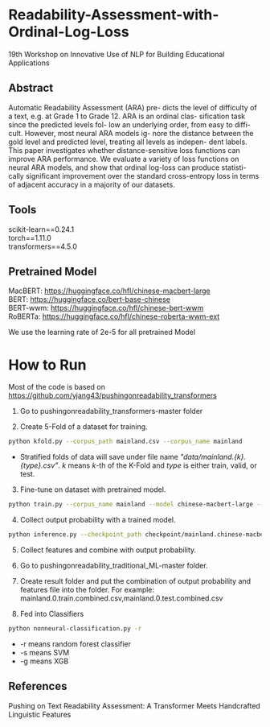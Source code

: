 # Readability-Assessment-with-Ordinal-Log-Loss
19th Workshop on Innovative Use of NLP for Building Educational Applications

## Abstract
Automatic Readability Assessment (ARA) pre- dicts the level of difficulty of a text, e.g. at Grade 1 to Grade 12. ARA is an ordinal clas- sification task since the predicted levels fol- low an underlying order, from easy to diffi- cult. However, most neural ARA models ig- nore the distance between the gold level and predicted level, treating all levels as indepen- dent labels. This paper investigates whether distance-sensitive loss functions can improve ARA performance. We evaluate a variety of loss functions on neural ARA models, and show that ordinal log-loss can produce statisti- cally significant improvement over the standard cross-entropy loss in terms of adjacent accuracy in a majority of our datasets.

## Tools
scikit-learn==0.24.1<br>
torch==1.11.0<br>
transformers==4.5.0<br>

## Pretrained Model
MacBERT: https://huggingface.co/hfl/chinese-macbert-large<br>
BERT: https://huggingface.co/bert-base-chinese<br>
BERT-wwm: https://huggingface.co/hfl/chinese-bert-wwm<br>
RoBERTa: https://huggingface.co/hfl/chinese-roberta-wwm-ext<br>

We use the learning rate of 2e-5 for all pretrained Model

# How to Run
Most of the code is based on https://github.com/yjang43/pushingonreadability_transformers

1. Go to pushingonreadability_transformers-master folder

2. Create 5-Fold of a dataset for training.
```bash
python kfold.py --corpus_path mainland.csv --corpus_name mainland
```
- Stratified folds of data will save under file name _"data/mainland.{k}.{type}.csv"_.
_k_ means _k_-th of the K-Fold and _type_ is either train, valid, or test.


3. Fine-tune on dataset with pretrained model.
```bash
python train.py --corpus_name mainland --model chinese-macbert-large --learning_rate 2e-5
```

4. Collect output probability with a trained model.

```bash
python inference.py --checkpoint_path checkpoint/mainland.chinese-macbert-large.0.14 --data_path data/mainland.0.test.csv
```

5. Collect features and combine with output probability.

6. Go to pushingonreadability_traditional_ML-master folder.

7. Create result folder and put the combination of output probability and features file into the folder. 
    For example: mainland.0.train.combined.csv,mainland.0.test.combined.csv
    
8. Fed into Classifiers
```bash
python nonneural-classification.py -r
```
- -r means random forest classifier<br>
- -s means SVM<br>
- -g means XGB<br>

## References
Pushing on Text Readability Assessment: A Transformer Meets Handcrafted Linguistic Features<br>
